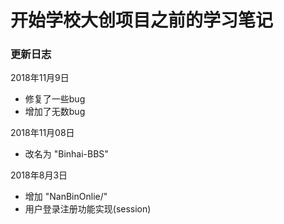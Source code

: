 # 开始学校大创项目之前的学习笔记

### 更新日志

2018年11月9日
 - 修复了一些bug
 - 增加了无数bug
 
2018年11月08日
 - 改名为 "Binhai-BBS"

2018年8月3日
 - 增加 "NanBinOnlie/"
 - 用户登录注册功能实现(session)





